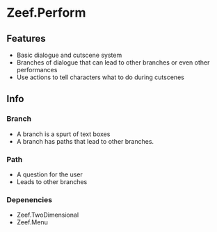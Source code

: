 # Zeef.Perform #

## Features ##
* Basic dialogue and cutscene system
* Branches of dialogue that can lead to other branches or even other performances
* Use actions to tell characters what to do during cutscenes

## Info ##

### Branch ###
* A branch is a spurt of text boxes
* A branch has paths that lead to other branches.

### Path ###
* A question for the user
* Leads to other branches

### Depenencies ###
* Zeef.TwoDimensional
* Zeef.Menu